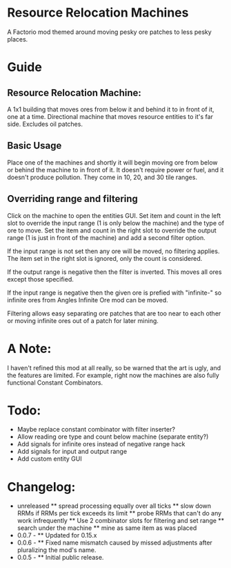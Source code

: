 # Resource Relocation Machines
A Factorio mod themed around moving pesky ore patches to less pesky places.


# Guide
## Resource Relocation Machine:
A 1x1 building that moves ores from below it and behind it to in front
of it, one at a time. Directional machine that moves resource entities
to it's far side. Excludes oil patches.

## Basic Usage
Place one of the machines and shortly it will begin moving ore from
below or behind the machine to in front of it. It doesn't require
power or fuel, and it doesn't produce pollution. They come in 10, 20,
and 30 tile ranges.

## Overriding range and filtering
Click on the machine to open the entities GUI. Set item and count in
the left slot to override the input range (1 is only below the
machine) and the type of ore to move. Set the item and count in the
right slot to override the output range (1 is just in front of the
machine) and add a second filter option.

If the input range is not set then any ore will be moved, no filtering
applies. The item set in the right slot is ignored, only the count is
considered.

If the output range is negative then the filter is inverted. This
moves all ores except those specified.

If the input range is negative then the given ore is prefied with
"infinite-" so infinite ores from Angles Infinite Ore mod can be
moved.

Filtering allows easy separating ore patches that are too near to each
other or moving infinite ores out of a patch for later mining.

# A Note:
I haven't refined this mod at all really, so be warned that the art is ugly, and the features are limited. For example, right now the machines are also fully functional Constant Combinators.

# Todo:
- Maybe replace constant combinator with filter inserter?
- Allow reading ore type and count below machine (separate entity?)
- Add signals for infinite ores instead of negative range hack
- Add signals for input and output range
- Add custom entity GUI

# Changelog:
* unreleased
** spread processing equally over all ticks
** slow down RRMs if RRMs per tick exceeds its limit
** probe RRMs that can't do any work infrequently
** Use 2 combinator slots for filtering and set range
** search under the machine
** mine as same item as was placed
* 0.0.7 -
** Updated for 0.15.x
* 0.0.6 -
** Fixed name mismatch caused by missed adjustments after pluralizing the mod's name.
* 0.0.5 -
** Initial public release.

